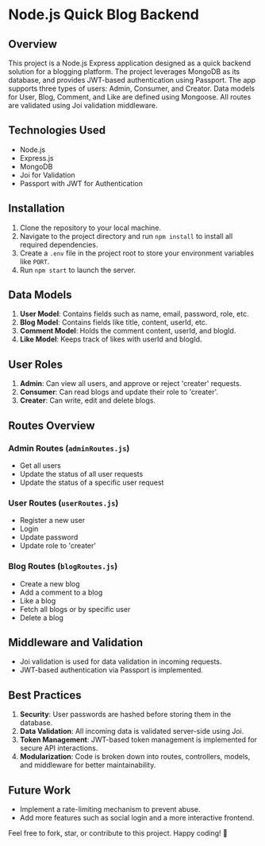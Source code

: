 # Node.js Quick Blog Backend

## Overview

This project is a Node.js Express application designed as a quick backend solution for a blogging platform. The project leverages MongoDB as its database, and provides JWT-based authentication using Passport. The app supports three types of users: Admin, Consumer, and Creator. Data models for User, Blog, Comment, and Like are defined using Mongoose. All routes are validated using Joi validation middleware.

## Technologies Used

- Node.js
- Express.js
- MongoDB
- Joi for Validation
- Passport with JWT for Authentication

## Installation

1. Clone the repository to your local machine.
2. Navigate to the project directory and run `npm install` to install all required dependencies.
3. Create a `.env` file in the project root to store your environment variables like `PORT`.
4. Run `npm start` to launch the server.

## Data Models

1. **User Model**: Contains fields such as name, email, password, role, etc.
2. **Blog Model**: Contains fields like title, content, userId, etc.
3. **Comment Model**: Holds the comment content, userId, and blogId.
4. **Like Model**: Keeps track of likes with userId and blogId.

## User Roles

1. **Admin**: Can view all users, and approve or reject 'creater' requests.
2. **Consumer**: Can read blogs and update their role to 'creater'.
3. **Creater**: Can write, edit and delete blogs.

## Routes Overview

### Admin Routes (`adminRoutes.js`)

- Get all users
- Update the status of all user requests
- Update the status of a specific user request

### User Routes (`userRoutes.js`)

- Register a new user
- Login
- Update password
- Update role to 'creater'

### Blog Routes (`blogRoutes.js`)

- Create a new blog
- Add a comment to a blog
- Like a blog
- Fetch all blogs or by specific user
- Delete a blog

## Middleware and Validation

- Joi validation is used for data validation in incoming requests.
- JWT-based authentication via Passport is implemented.

## Best Practices

1. **Security**: User passwords are hashed before storing them in the database.
2. **Data Validation**: All incoming data is validated server-side using Joi.
3. **Token Management**: JWT-based token management is implemented for secure API interactions.
4. **Modularization**: Code is broken down into routes, controllers, models, and middleware for better maintainability.

## Future Work

- Implement a rate-limiting mechanism to prevent abuse.
- Add more features such as social login and a more interactive frontend.

Feel free to fork, star, or contribute to this project. Happy coding! 🚀
